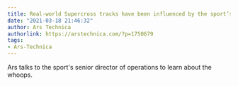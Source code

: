 ```yaml
---
title: Real-world Supercross tracks have been influenced by the sport’s video game
date: "2021-03-18 21:46:32"
author: Ars Technica
authorlink: https://arstechnica.com/?p=1750679
tags:
- Ars-Technica
---
```

Ars talks to the sport's senior director of operations to learn about the whoops.